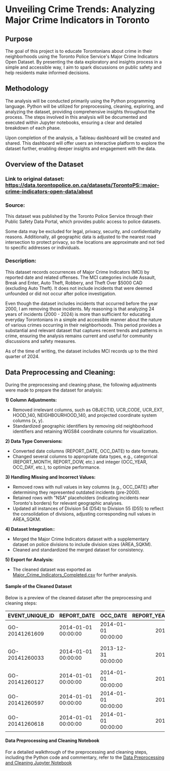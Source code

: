 # Unveiling Crime Trends: Analyzing Major Crime Indicators in Toronto

## Purpose
The goal of this project is to educate Torontonians about crime in their neighborhoods using the Toronto Police Service's Major Crime Indicators Open Dataset. By presenting the data exploratory and insights process in a simple and accessible way, I aim to spark discussions on public safety and help residents make informed decisions.

## Methodology
The analysis will be conducted primarily using the Python programming language. Python will be utilized for preprocessing, cleaning, exploring, and analyzing the dataset, providing comprehensive insights throughout the process. The steps involved in this analysis will be documented and executed within Jupyter notebooks, ensuring a clear and detailed breakdown of each phase.

Upon completion of the analysis, a Tableau dashboard will be created and shared. This dashboard will offer users an interactive platform to explore the dataset further, enabling deeper insights and engagement with the data. 

## Overview of the Dataset
### Link to original dataset: https://data.torontopolice.on.ca/datasets/TorontoPS::major-crime-indicators-open-data/about

### Source: 
This dataset was published by the Toronto Police Service through their Public Safety Data Portal, which provides public access to police datasets.

Some data may be excluded for legal, privacy, security, and confidentiality reasons. Additionally, all geographic data is adjusted to the nearest road intersection to protect privacy, so the locations are approximate and not tied to specific addresses or individuals. 

### Description:
This dataset records occurrences of Major Crime Indicators (MCI) by reported date and related offenses. The MCI categories include Assault, Break and Enter, Auto Theft, Robbery, and Theft Over $5000 CAD (excluding Auto Theft). It does not include incidents that were deemed unfounded or did not occur after police investigation.

Even though the dataset includes incidents that occurred before the year 2000, I am removing those incidents. My reasoning is that analyzing 24 years of incidents (2000 - 2024) is more than sufficient for educating everyday Torontonians in a simple and accessible manner about the nature of various crimes occurring in their neighborhoods. This period provides a substantial and relevant dataset that captures recent trends and patterns in crime, ensuring the analysis remains current and useful for community discussions and safety measures.

As of the time of writing, the dataset includes MCI records up to the third quarter of 2024.

## Data Preprocessing and Cleaning:</ins>

During the preprocessing and cleaning phase, the following adjustments were made to prepare the dataset for analysis:

**1) Column Adjustments:**

- Removed irrelevant columns, such as OBJECTID, UCR_CODE, UCR_EXT, HOOD_140, NEIGHBOURHOOD_140, and projected coordinate system columns (x, y).
- Standardized geographic identifiers by removing old neighborhood identifiers and retaining WGS84 coordinate columns for visualization.
  
**2) Data Type Conversions:**

- Converted date columns (REPORT_DATE, OCC_DATE) to date formats.
- Changed several columns to appropriate data types, e.g., categorical (REPORT_MONTH, REPORT_DOW, etc.) and integer (OCC_YEAR, OCC_DAY, etc.), to optimize performance.

**3) Handling Missing and Incorrect Values:**

- Removed rows with null values in key columns (e.g., OCC_DATE) after determining they represented outdated incidents (pre-2000).
- Retained rows with "NSA" placeholders (indicating incidents near Toronto's borders) for relevant geographic analyses.
- Updated all instances of Division 54 (D54) to Division 55 (D55) to reflect the consolidation of divisions, adjusting corresponding null values in AREA_SQKM.
  
**4) Dataset Integration:**:

- Merged the Major Crime Indicators dataset with a supplementary dataset on police divisions to include division sizes (AREA_SQKM).
- Cleaned and standardized the merged dataset for consistency.

**5) Export for Analysis:**

- The cleaned dataset was exported as [Major_Crime_Indicators_Completed.csv](Dataset-Folder-CSV/Major_Crime_Indicators_Completed.csv.zip) for further analysis.
  

#### Sample of the Cleaned Dataset

Below is a preview of the cleaned dataset after the preprocessing and cleaning steps:

| EVENT_UNIQUE_ID   | REPORT_DATE         | OCC_DATE            |   REPORT_YEAR | REPORT_MONTH   |   REPORT_DAY |   REPORT_DOY | REPORT_DOW   |   REPORT_HOUR |   OCC_YEAR | OCC_MONTH   |   OCC_DAY |   OCC_DOY | OCC_DOW   |   OCC_HOUR | DIVISION   | LOCATION_TYPE                                       | PREMISES_TYPE   | OFFENCE             | MCI_CATEGORY   |   HOOD_158 | NEIGHBOURHOOD_158            |   LONG_WGS84 |   LAT_WGS84 |   AREA_SQKM |
|:------------------|:--------------------|:--------------------|--------------:|:---------------|-------------:|-------------:|:-------------|--------------:|-----------:|:------------|----------:|----------:|:----------|-----------:|:-----------|:----------------------------------------------------|:----------------|:--------------------|:---------------|-----------:|:-----------------------------|-------------:|------------:|------------:|
| GO-20141261609    | 2014-01-01 00:00:00 | 2014-01-01 00:00:00 |          2014 | January        |            1 |            1 | Wednesday    |             9 |       2014 | January     |         1 |         1 | Wednesday |          9 | D55        | Apartment (Rooming House, Condo)                    | Apartment       | Assault             | Assault        |        069 | Blake-Jones (69)             |     -79.3381 |     43.6751 |     41.034  |
| GO-20141260033    | 2014-01-01 00:00:00 | 2013-12-31 00:00:00 |          2014 | January        |            1 |            1 | Wednesday    |             2 |       2013 | December    |        31 |       365 | Tuesday   |         22 | D42        | Single Home, House (Attach Garage, Cottage, Mobile) | House           | Assault             | Assault        |        144 | Morningside Heights (144)    |     -79.1804 |     43.8063 |     84.6117 |
| GO-20141260127    | 2014-01-01 00:00:00 | 2014-01-01 00:00:00 |          2014 | January        |            1 |            1 | Wednesday    |             1 |       2014 | January     |         1 |         1 | Wednesday |          1 | D14        | Bar / Restaurant                                    | Commercial      | Assault Bodily Harm | Assault        |        084 | Little Portugal (84)         |     -79.4271 |     43.6425 |     14.1753 |
| GO-20141260597    | 2014-01-01 00:00:00 | 2014-01-01 00:00:00 |          2014 | January        |            1 |            1 | Wednesday    |             2 |       2014 | January     |         1 |         1 | Wednesday |          2 | D14        | Apartment (Rooming House, Condo)                    | Apartment       | Assault             | Assault        |        080 | Palmerston-Little Italy (80) |     -79.4156 |     43.6549 |     14.1753 |
| GO-20141260618    | 2014-01-01 00:00:00 | 2014-01-01 00:00:00 |          2014 | January        |            1 |            1 | Wednesday    |             5 |       2014 | January     |         1 |         1 | Wednesday |          2 | D14        | Bar / Restaurant                                    | Commercial      | Assault             | Assault        |        081 | Trinity-Bellwoods (81)       |     -79.4167 |     43.6551 |     14.1753 |Bellwoods (81)       |     -79.4167 |     43.6551 |     14.1753 |

#### Data Preprocessing and Cleaning Notebook

For a detailed walkthrough of the preprocessing and cleaning steps, including the Python code and commentary, refer to the [Data Preprocessing and Cleaning Jupyter Notebook](Data%20Preprocessing%20and%20Cleaning.ipynb)
